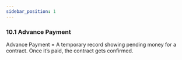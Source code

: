 ```yaml
---
sidebar_position: 1
---
```


### 10.1 Advance Payment

Advance Payment = A temporary record showing pending money for a contract. Once it’s paid, the contract gets confirmed.